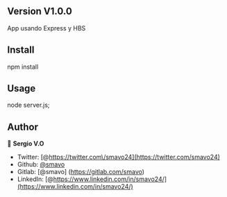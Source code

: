 ## Version V1.0.0
App usando Express y HBS

## Install
npm install

## Usage
node server.js;


## Author
👤 **Sergio V.O**
* Twitter: [@https://twitter.com\/smavo24](https://twitter.com/smavo24)
* Github: [@smavo](https://github.com/smavo)
* Gitlab: [@smavo] (https://gitlab.com/smavo)
* LinkedIn: [@https://www.linkedin.com/in/smavo24/](https://www.linkedin.com/in/smavo24/)

